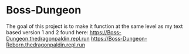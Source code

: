 # Boss-Dungeon
The goal of this project is to make it function at the same level as my text based version 1 and 2 found here:
https://Boss-Dungeon.thedragonpaldin.repl.run
https://Boss-Dungeon-Reborn.thedragonpaldin.repl.run
